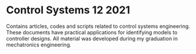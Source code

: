 # Control Systems 12 2021
 Contains articles, codes and scripts related to control systems engineering. These documents have practical applications for identifying models to controller designs. All material was developed during my graduation in mechatronics engineering.
